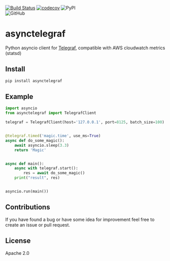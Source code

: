 [![Build Status](https://github.com/mastak/asynctelegraf/workflows/default/badge.svg)](https://github.com/mastak/asynctelegraf/actions?query=workflow%3Adefault) 
[![codecov](https://codecov.io/gh/mastak/asynctelegraf/branch/master/graph/badge.svg)](https://codecov.io/gh/mastak/asynctelegraf) 
![PyPI](https://img.shields.io/pypi/v/asynctelegraf.svg?label=pypi%20version)  
![GitHub](https://img.shields.io/github/license/mastak/asynctelegraf.svg)

# asynctelegraf

Python asyncio client for [Telegraf](https://www.influxdata.com/time-series-platform/telegraf/), compatible with AWS cloudwatch metrics (statsd)

## Install

```bash
pip install asynctelegraf
```

## Example

```python
import asyncio
from asynctelegraf import TelegrafClient

telegraf = TelegrafClient(host='127.0.0.1', port=8125, batch_size=100)


@telegraf.timed('magic.time', use_ms=True)
async def do_some_magic():
    await asyncio.sleep(3.3)
    return 'Magic'


async def main():
    async with telegraf.start():
        res = await do_some_magic()
    print("result", res)


asyncio.run(main())
```

## Contributions
If you have found a bug or have some idea for improvement feel free to create an issue or pull request.

## License
Apache 2.0
